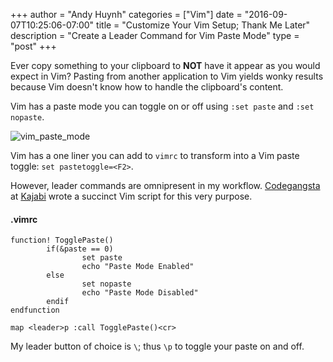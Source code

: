 +++
author = "Andy Huynh"
categories = ["Vim"]
date = "2016-09-07T10:25:06-07:00"
title = "Customize Your Vim Setup; Thank Me Later"
description = "Create a Leader Command for Vim Paste Mode"
type = "post"
+++

Ever copy something to your clipboard to **NOT** have it appear as you would expect in Vim? Pasting from another application to Vim yields wonky results because Vim doesn't know how to handle the clipboard's content.

Vim has a paste mode you can toggle on or off using `:set paste` and `:set nopaste`.

<img src="/images/vim_paste_mode.png" alt="vim_paste_mode" />

Vim has a one liner you can add to `vimrc` to transform <F2> into a Vim paste toggle: `set pastetoggle=<F2>`.

However, leader commands are omnipresent in my workflow. [Codegangsta](https://github.com/codegangsta) at [Kajabi](https://newkajabi.com/) wrote a succinct Vim script for this very purpose.

#### .vimrc
```
function! TogglePaste()
        if(&paste == 0)
                set paste
                echo "Paste Mode Enabled"
        else
                set nopaste
                echo "Paste Mode Disabled"
        endif
endfunction

map <leader>p :call TogglePaste()<cr>
```

My leader button of choice is `\`; thus `\p` to toggle your paste on and off.
